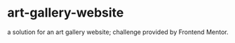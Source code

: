 # art-gallery-website
a solution for an art gallery website; challenge provided by Frontend Mentor.
